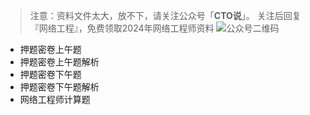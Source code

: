 > 注意：资料文件太大，放不下，请关注公众号「**CTO说**」。
>关注后回复  『网络工程』，免费领取2024年网络工程师资料
> ![公众号二维码](https://chaidingoss.oss-cn-hangzhou.aliyuncs.com/qrcode.jpg)

 -  押题密卷上午题
 -  押题密卷上午题解析
 -  押题密卷下午题
 -  押题密卷下午题解析
 -  网络工程师计算题
